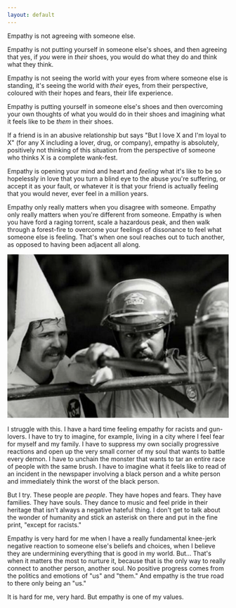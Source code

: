 ```yaml
---
layout: default
---
```


Empathy is not agreeing with someone else.

Empathy is not putting yourself in someone else's shoes, and then agreeing that yes, if *you* were in *their* shoes, you would do what they do and think what they think.

Empathy is not seeing the world with your eyes from where someone else is standing, it's seeing the world with *their* eyes, from their perspective, coloured with their hopes and fears, their life experience.

Empathy is putting yourself in someone else's shoes and then overcoming your own thoughts of what you would do in their shoes and imagining what it feels like to be *them* in their shoes.

If a friend is in an abusive relationship but says "But I love X and I'm loyal to X" (for any X including a lover, drug, or company), empathy is absolutely, positively not thinking of this situation from the perspective of someone who thinks X is a complete wank-fest.

Empathy is opening your mind and heart and *feeling* what it's like to be so hopelessly in love that you turn a blind eye to the abuse you're suffering, or accept it as your fault, or whatever it is that your friend is actually feeling that you would never, ever feel in a million years.

Empathy only really matters when you disagree with someone. Empathy only really matters when you're different from someone. Empathy is when you have ford a raging torrent, scale a hazardous peak, and then walk through a forest-fire to overcome your feelings of dissonance to feel what someone else is feeling. That's when one soul reaches out to tuch another, as opposed to having been adjacent all along.

![Police officers protecting a klansman from counter-protestors](/assets/images/kkk.png)

I struggle with this. I have a hard time feeling empathy for racists and gun-lovers. I have to try to imagine, for example, living in a city where I feel fear for myself and my family. I have to suppress my own socially progressive reactions and open up the very small corner of my soul that wants to battle every demon. I have to unchain the monster that wants to tar an entire race of people with the same brush. I have to imagine what it feels like to read of an incident in the newspaper involving a black person and a white person and immediately think the worst of the black person.

But I try. These people are *people*. They have hopes and fears. They have families. They have souls. They dance to music and feel pride in their heritage that isn't always a negative hateful thing. I don't get to talk about the wonder of humanity and stick an asterisk on there and put in the fine print, "except for racists."

Empathy is very hard for me when I have a really fundamental knee-jerk negative reaction to someone else's beliefs and choices, when I believe they are undermining everything that is good in my world. But... That's when it matters the most to nurture it, because that is the only way to really connect to another person, another soul. No positive progress comes from the politics and emotions of "us" and "them." And empathy is the true road to there only being an "us."

It is hard for me, very hard. But empathy is one of my values.